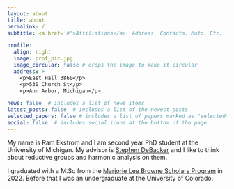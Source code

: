 ```yaml
---
layout: about
title: about
permalink: /
subtitle: <a href='#'>Affiliations</a>. Address. Contacts. Moto. Etc.

profile:
  align: right
  image: prof_pic.jpg
  image_circular: false # crops the image to make it circular
  address: >
    <p>East Hall 3860</p>
    <p>530 Church St</p>
    <p>Ann Arbor, Michigan</p>

news: false  # includes a list of news items
latest_posts: false  # includes a list of the newest posts
selected_papers: false # includes a list of papers marked as "selected={true}"
social: false  # includes social icons at the bottom of the page
---
```


My name is Ram Ekstrom and I am second year PhD student at the University of Michigan. My advisor is <a href="https://dept.math.lsa.umich.edu/~smdbackr/">Stephen DeBacker</a> and I like to think about reductive groups and harmonic analysis on them.

I graduated with a M.Sc from the <a href="https://lsa.umich.edu/math/graduates/GraduateStudentHandbook/the-marjorie-lee-browne-scholars-program.html">Marjorie Lee Browne Scholars Program</a> in 2022. Before that I was an undergraduate at the University of Colorado.

